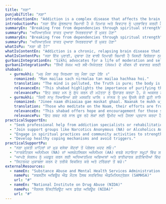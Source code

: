 ```yaml
---
title: "ਨਸ਼ਾ"
punjabiTitle: "ਨਸ਼ਾ"
introductionEn: "Addiction is a complex disease that affects the brain and behavior. It is characterized by an intense craving for a substance or behavior, and a compulsive pursuit of it despite harmful consequences."
introductionPu: "ਨਸ਼ਾ ਇੱਕ ਗੁੰਝਲਦਾਰ ਬਿਮਾਰੀ ਹੈ ਜੋ ਦਿਮਾਗ ਅਤੇ ਵਿਵਹਾਰ ਨੂੰ ਪ੍ਰਭਾਵਿਤ ਕਰਦੀ ਹੈ। ਇਸਦੀ ਵਿਸ਼ੇਸ਼ਤਾ ਕਿਸੇ ਪਦਾਰਥ ਜਾਂ ਵਿਵਹਾਰ ਲਈ ਤੀਬਰ ਲਾਲਸਾ, ਅਤੇ ਨੁਕਸਾਨਦੇਹ ਨਤੀਜਿਆਂ ਦੇ ਬਾਵਜੂਦ ਇਸਦਾ ਲਾਜ਼ਮੀ ਪਿੱਛਾ ਕਰਨਾ ਹੈ।"
summaryEn: "Breaking free from dependencies through spiritual strength"
summaryPu: "ਅਧਿਆਤਮਿਕ ਤਾਕਤ ਦੁਆਰਾ ਨਿਰਭਰਤਾਵਾਂ ਤੋਂ ਮੁਕਤ ਹੋਣਾ"
summaryEn: "Breaking free from dependencies through spiritual strength"
summaryPu: "ਅਧਿਆਤਮਿਕ ਤਾਕਤ ਦੁਆਰਾ ਨਿਰਭਰਤਾਵਾਂ ਤੋਂ ਮੁਕਤ ਹੋਣਾ"
whatIsPu: "ਨਸ਼ਾ ਕੀ ਹੈ?"
whatIsContentEn: "Addiction is a chronic, relapsing brain disease that is characterized by compulsive drug seeking and use, despite harmful consequences. It is considered a brain disease because drugs change the brain—they change its structure and how it works. These brain changes can be long-lasting and can lead to the harmful, self-destructive behaviors seen in people who abuse drugs."
whatIsContentPu: "ਨਸ਼ਾ ਇੱਕ ਪੁਰਾਣੀ, ਦੁਬਾਰਾ ਹੋਣ ਵਾਲੀ ਦਿਮਾਗੀ ਬਿਮਾਰੀ ਹੈ ਜਿਸਦੀ ਵਿਸ਼ੇਸ਼ਤਾ ਨੁਕਸਾਨਦੇਹ ਨਤੀਜਿਆਂ ਦੇ ਬਾਵਜੂਦ ਨਸ਼ੀਲੇ ਪਦਾਰਥਾਂ ਦੀ ਲਾਜ਼ਮੀ ਖੋਜ ਅਤੇ ਵਰਤੋਂ ਹੈ। ਇਸਨੂੰ ਦਿਮਾਗੀ ਬਿਮਾਰੀ ਮੰਨਿਆ ਜਾਂਦਾ ਹੈ ਕਿਉਂਕਿ ਨਸ਼ੇ ਦਿਮਾਗ ਨੂੰ ਬਦਲਦੇ ਹਨ—ਉਹ ਇਸਦੀ ਬਣਤਰ ਅਤੇ ਕੰਮ ਕਰਨ ਦੇ ਤਰੀਕੇ ਨੂੰ ਬਦਲਦੇ ਹਨ। ਇਹ ਦਿਮਾਗੀ ਤਬਦੀਲੀਆਂ ਲੰਬੇ ਸਮੇਂ ਤੱਕ ਚੱਲਣ ਵਾਲੀਆਂ ਹੋ ਸਕਦੀਆਂ ਹਨ ਅਤੇ ਨਸ਼ੀਲੇ ਪਦਾਰਥਾਂ ਦੀ ਦੁਰਵਰਤੋਂ ਕਰਨ ਵਾਲੇ ਲੋਕਾਂ ਵਿੱਚ ਦੇਖੇ ਗਏ ਨੁਕਸਾਨਦੇਹ, ਸਵੈ-ਵਿਨਾਸ਼ਕਾਰੀ ਵਿਵਹਾਰਾਂ ਦਾ ਕਾਰਨ ਬਣ ਸਕਦੀਆਂ ਹਨ।"
gurbaniIntegrationEn: "Sikhi advocates for a life of moderation and self-control (Sanjam). Gurbani teaches us to overcome our five vices, including lust, anger, greed, attachment, and ego, which can lead to addictive behaviors. Through Naam Simran and Sangat, individuals can find the spiritual strength to resist temptations and embark on a path of recovery and spiritual growth."
gurbaniIntegrationPu: "ਸਿੱਖੀ ਸੰਜਮ ਅਤੇ ਸਵੈ-ਨਿਯੰਤਰਣ (ਸੰਜਮ) ਦੇ ਜੀਵਨ ਦੀ ਵਕਾਲਤ ਕਰਦੀ ਹੈ। ਗੁਰਬਾਣੀ ਸਾਨੂੰ ਆਪਣੀਆਂ ਪੰਜ ਬੁਰਾਈਆਂ, ਜਿਨ੍ਹਾਂ ਵਿੱਚ ਕਾਮ, ਕ੍ਰੋਧ, ਲੋਭ, ਮੋਹ, ਅਤੇ ਹੰਕਾਰ ਸ਼ਾਮਲ ਹਨ, ਨੂੰ ਦੂਰ ਕਰਨ ਦੀ ਸਿੱਖਿਆ ਦਿੰਦੀ ਹੈ, ਜੋ ਨਸ਼ੇੜੀ ਵਿਵਹਾਰਾਂ ਦਾ ਕਾਰਨ ਬਣ ਸਕਦੀਆਂ ਹਨ। ਨਾਮ ਸਿਮਰਨ ਅਤੇ ਸੰਗਤ ਦੁਆਰਾ, ਵਿਅਕਤੀ ਲਾਲਚਾਂ ਦਾ ਵਿਰੋਧ ਕਰਨ ਅਤੇ ਰਿਕਵਰੀ ਅਤੇ ਅਧਿਆਤਮਿਕ ਵਿਕਾਸ ਦੇ ਮਾਰਗ 'ਤੇ ਚੱਲਣ ਲਈ ਅਧਿਆਤਮਿਕ ਤਾਕਤ ਲੱਭ ਸਕਦੇ ਹਨ।"
shabads:
  - gurmukhi: "ਮਨੁ ਮੈਲਾ ਸਚੁ ਨਿਰਮਲਾ ਤਨੁ ਮੈਲਾ ਹਛਾ ਹੋਇ ॥"
    romanized: "Man mailaa sach nirmalaa tan mailaa hachhaa hoi."
    translation: "The mind is polluted, the Truth is pure; the body is polluted, it becomes clean."
    relevanceEn: "This shabad highlights the importance of purifying the mind, which is often at the root of addictive behaviors. Spiritual cleansing through Naam Simran can lead to true liberation."
    relevancePu: "ਇਹ ਸ਼ਬਦ ਮਨ ਨੂੰ ਸ਼ੁੱਧ ਕਰਨ ਦੀ ਮਹੱਤਤਾ ਨੂੰ ਉਜਾਗਰ ਕਰਦਾ ਹੈ, ਜੋ ਅਕਸਰ ਨਸ਼ੇੜੀ ਵਿਵਹਾਰਾਂ ਦੀ ਜੜ੍ਹ ਹੁੰਦਾ ਹੈ। ਅਧਿਆਤਮਿਕ ਸ਼ੁੱਧੀਕਰਨ ਸੱਚੀ ਮੁਕਤੀ ਵੱਲ ਲੈ ਜਾ ਸਕਦਾ ਹੈ।"
  - gurmukhi: "ਜਿਨੀ ਨਾਮੁ ਧਿਆਇਆ ਗਏ ਮਸਕਤਿ ਘਾਲਿ ॥ ਨਾਨਕ ਤੇ ਮੁਖ ਉਜਲੇ ਕੇਤੀ ਛੁਟੀ ਨਾਲਿ ॥"
    romanized: "Jinee naam dhiaaiaa gae maskat ghaal. Naanak te mukh ujale ketee chhutee naal."
    translation: "Those who meditate on the Naam, their efforts are fruitful. O Nanak, their faces are radiant, and many are emancipated along with them."
    relevanceEn: "This shabad offers hope and encouragement for those struggling with addiction, emphasizing that through devotion and spiritual practice, not only can they find liberation, but they can also inspire others."
    relevancePu: "ਇਹ ਸ਼ਬਦ ਨਸ਼ੇ ਨਾਲ ਜੂਝ ਰਹੇ ਲੋਕਾਂ ਲਈ ਉਮੀਦ ਅਤੇ ਹੌਸਲਾ ਪ੍ਰਦਾਨ ਕਰਦਾ ਹੈ, ਇਸ ਗੱਲ 'ਤੇ ਜ਼ੋਰ ਦਿੰਦਾ ਹੈ ਕਿ ਭਗਤੀ ਅਤੇ ਅਧਿਆਤਮਿਕ ਅਭਿਆਸ ਦੁਆਰਾ, ਉਹ ਨਾ ਸਿਰਫ਼ ਮੁਕਤੀ ਪ੍ਰਾਪਤ ਕਰ ਸਕਦੇ ਹਨ, ਬਲਕਿ ਦੂਜਿਆਂ ਨੂੰ ਵੀ ਪ੍ਰੇਰਿਤ ਕਰ ਸਕਦੇ ਹਨ।"
practicalSupportEn:
  - "Seek professional help from addiction specialists or rehabilitation centers."
  - "Join support groups like Narcotics Anonymous (NA) or Alcoholics Anonymous (AA)."
  - "Engage in spiritual practices and community activities to strengthen your resolve."
  - "Develop healthy coping mechanisms and avoid triggers."
practicalSupportPu:
  - "ਨਸ਼ਾ ਮੁਕਤੀ ਮਾਹਿਰਾਂ ਜਾਂ ਮੁੜ ਵਸੇਬਾ ਕੇਂਦਰਾਂ ਤੋਂ ਪੇਸ਼ੇਵਰ ਮਦਦ ਲਓ।"
  - "ਨਾਰਕੋਟਿਕਸ ਅਨੌਨੀਮਸ (NA) ਜਾਂ ਅਲਕੋਹਲਿਕਸ ਅਨੌਨੀਮਸ (AA) ਵਰਗੇ ਸਹਾਇਤਾ ਸਮੂਹਾਂ ਵਿੱਚ ਸ਼ਾਮਲ ਹੋਵੋ।"
  - "ਆਪਣੇ ਸੰਕਲਪ ਨੂੰ ਮਜ਼ਬੂਤ ​​ਕਰਨ ਲਈ ਅਧਿਆਤਮਿਕ ਅਭਿਆਸਾਂ ਅਤੇ ਭਾਈਚਾਰਕ ਗਤੀਵਿਧੀਆਂ ਵਿੱਚ ਸ਼ਾਮਲ ਹੋਵੋ।"
  - "ਸਿਹਤਮੰਦ ਮੁਕਾਬਲਾ ਕਰਨ ਦੇ ਤਰੀਕੇ ਵਿਕਸਿਤ ਕਰੋ ਅਤੇ ਟਰਿੱਗਰਾਂ ਤੋਂ ਬਚੋ।"
externalResources:
  - nameEn: "Substance Abuse and Mental Health Services Administration (SAMHSA)"
    namePu: "ਸਬਸਟੈਂਸ ਅਬਿਊਜ਼ ਐਂਡ ਮੈਂਟਲ ਹੈਲਥ ਸਰਵਿਸਿਜ਼ ਐਡਮਿਨਿਸਟ੍ਰੇਸ਼ਨ (SAMHSA)"
    url: "#"
  - nameEn: "National Institute on Drug Abuse (NIDA)"
    namePu: "ਨੈਸ਼ਨਲ ਇੰਸਟੀਚਿਊਟ ਆਨ ਡਰੱਗ ਅਬਿਊਜ਼ (NIDA)"
    url: "#"
---
```

